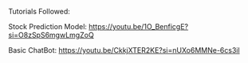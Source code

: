 Tutorials Followed:

Stock Prediction Model: https://youtu.be/1O_BenficgE?si=O8zSpS6mgwLmgZoQ

Basic ChatBot: https://youtu.be/CkkjXTER2KE?si=nUXo6MMNe-6cs3il
